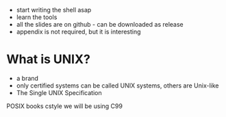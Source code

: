 * start writing the shell asap
* learn the tools
* all the slides are on github - can be downloaded as release
* appendix is not required, but it is interesting


# What is UNIX?

* a brand
* only certified systems can be called UNIX systems, others are Unix-like
* The Single UNIX Specification

POSIX
books
cstyle
we will be using C99

